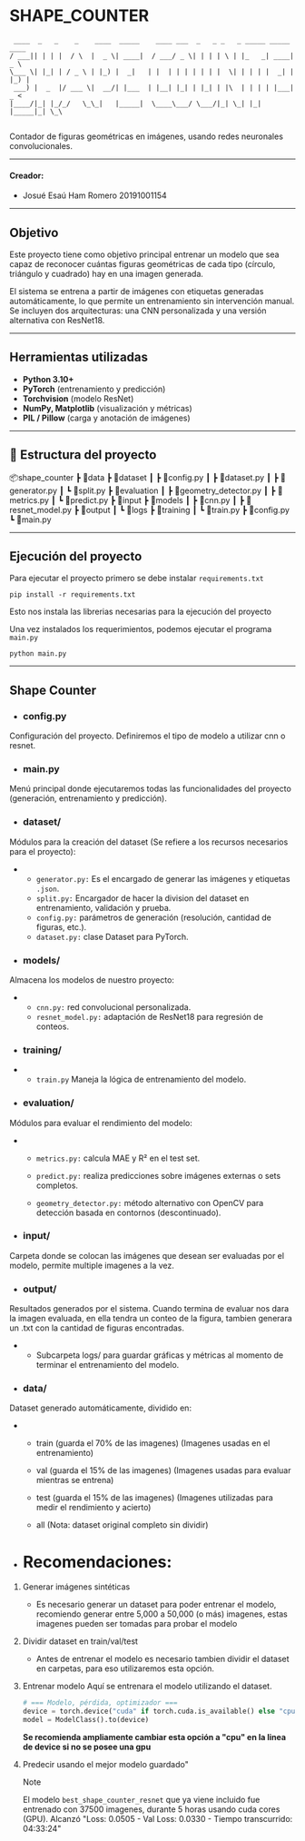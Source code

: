 # SHAPE_COUNTER

```
 ____  _   _    _    ____  _____    ____ ___  _   _ _   _ _____ _____ ____  
/ ___|| | | |  / \  |  _ \| ____|  / ___/ _ \| | | | \ | |_   _| ____|  _ \ 
\___ \| |_| | / _ \ | |_) |  _|   | |  | | | | | | |  \| | | | |  _| | |_) |
 ___) |  _  |/ ___ \|  __/| |___  | |__| |_| | |_| | |\  | | | | |___|  _ < 
|____/|_| |_/_/   \_\_|   |_____|  \____\___/ \___/|_| \_| |_| |_____|_| \_\
                                                                       
```
                                                                            
Contador de figuras geométricas en imágenes, usando redes neuronales convolucionales.

___
#### Creador: 
- Josué Esaú Ham Romero             20191001154 
___
## Objetivo

Este proyecto tiene como objetivo principal entrenar un modelo que sea capaz de reconocer cuántas figuras geométricas de cada tipo (círculo, triángulo y cuadrado) hay en una imagen generada.

El sistema se entrena a partir de imágenes con etiquetas generadas automáticamente, lo que permite un entrenamiento sin intervención manual. Se incluyen dos arquitecturas: una CNN personalizada y una versión alternativa con ResNet18.

___

## Herramientas utilizadas

- **Python 3.10+**
- **PyTorch** (entrenamiento y predicción)
- **Torchvision** (modelo ResNet)
- **NumPy, Matplotlib** (visualización y métricas)
- **PIL / Pillow** (carga y anotación de imágenes)

---

## 📁 Estructura del proyecto

📦shape_counter
 ┣ 📂data
 ┣ 📂dataset
 ┃ ┣ 📜config.py
 ┃ ┣ 📜dataset.py
 ┃ ┣ 📜generator.py
 ┃ ┗ 📜split.py
 ┣ 📂evaluation
 ┃ ┣ 📜geometry_detector.py
 ┃ ┣ 📜metrics.py
 ┃ ┗ 📜predict.py
 ┣ 📂input
 ┣ 📂models
 ┃ ┣ 📜cnn.py
 ┃ ┣ 📜resnet_model.py
 ┣ 📂output
 ┃ ┗ 📂logs
 ┣ 📂training
 ┃ ┗ 📜train.py
 ┣ 📜config.py
 ┗ 📜main.py

___

 ## Ejecución del proyecto

Para ejecutar el proyecto primero se debe instalar `requirements.txt`

`pip install -r requirements.txt`

Esto nos instala las librerias necesarias para la ejecución del proyecto

Una vez instalados los requerimientos, podemos ejecutar el programa `main.py`

`python main.py`


___

 ## Shape Counter

- ### config.py
Configuración del proyecto. Definiremos el tipo de modelo a utilizar cnn o resnet.

- ### main.py
Menú principal donde ejecutaremos todas las funcionalidades del proyecto (generación, entrenamiento y predicción).

- ### dataset/
Módulos para la creación del dataset (Se refiere a los recursos necesarios para el proyecto):

-
    -   `generator.py:` Es el encargado de generar las imágenes y etiquetas `.json`.
    -   `split.py:` Encargador de hacer la division del dataset en entrenamiento, validación y prueba.
    -   `config.py:` parámetros de generación (resolución, cantidad de figuras, etc.).
    -   `dataset.py:` clase Dataset para PyTorch.

- ### models/
Almacena los modelos de nuestro proyecto:

-
    -   `cnn.py:` red convolucional personalizada.
    -   `resnet_model.py:` adaptación de ResNet18 para regresión de conteos.

- ### training/
- - `train.py` Maneja la lógica de entrenamiento del modelo.

- ### evaluation/
Módulos para evaluar el rendimiento del modelo:

-
   -  `metrics.py:` calcula MAE y R² en el test set.

   -  `predict.py:` realiza predicciones sobre imágenes externas o sets completos.

   -  `geometry_detector.py:` método alternativo con OpenCV para detección basada en contornos (descontinuado).

- ### input/
Carpeta donde se colocan las imágenes que desean ser evaluadas por el modelo, permite multiple imagenes a la vez.

- ### output/
Resultados generados por el sistema. Cuando termina de evaluar nos dara la imagen evaluada, en ella tendra un conteo de la figura, tambien generara un .txt con la cantidad de figuras encontradas.

 - - Subcarpeta logs/ para guardar gráficas y métricas al momento de terminar el entrenamiento del modelo.

- ### data/
Dataset generado automáticamente, dividido en:

-
  - train (guarda el 70% de las imagenes) (Imagenes usadas en el entrenamiento)

  - val (guarda el 15% de las imagenes) (Imagenes usadas para evaluar mientras se entrena)

  - test (guarda el 15% de las imagenes) (Imagenes utilizadas para medir el rendimiento y acierto)

  - all (Nota: dataset original completo sin dividir)


- # Recomendaciones:

1. Generar imágenes sintéticas
   - Es necesario generar un dataset para poder entrenar el modelo, recomiendo generar entre 5,000 a 50,000 (o más) imagenes, estas imagenes pueden ser tomadas para probar el modelo 
  
2. Dividir dataset en train/val/test
   - Antes de entrenar el modelo es necesario tambien dividir el dataset en carpetas, para eso utilizaremos esta opción.

3. Entrenar modelo
   Aquí se entrenara el modelo utilizando el dataset.
    ```python
    # === Modelo, pérdida, optimizador ===
    device = torch.device("cuda" if torch.cuda.is_available() else "cpu")
    model = ModelClass().to(device)
    ```

    **Se recomienda ampliamente cambiar esta opción a "cpu" en la linea de device si no se posee una gpu**

4. Predecir usando el mejor modelo guardado"

   >[!NOTE]
   >
   >El modelo `best_shape_counter_resnet` que ya viene incluido fue entrenado con 37500 imagenes, durante 5 horas usando cuda cores (GPU).
   >Alcanzó "Loss: 0.0505 - Val Loss: 0.0330 - Tiempo transcurrido: 04:33:24"

